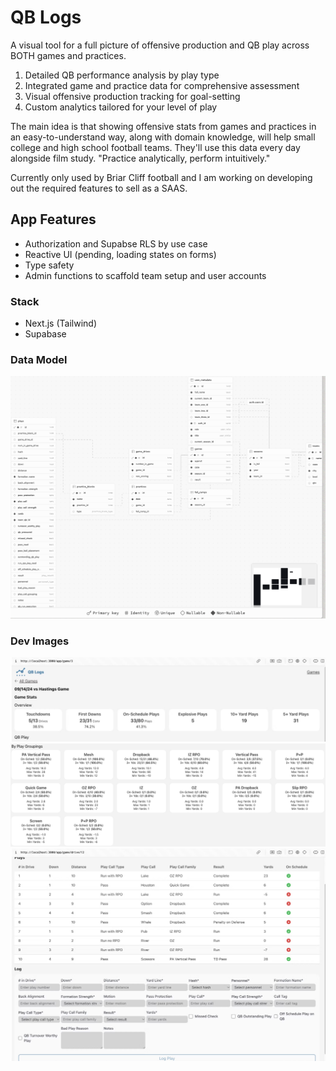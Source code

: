 # QB Logs
A visual tool for a full picture of offensive production and QB play across BOTH games and practices.
1. Detailed QB performance analysis by play type
2. Integrated game and practice data for comprehensive assessment
3. Visual offensive production tracking for goal-setting
4. Custom analytics tailored for your level of play

The main idea is that showing offensive stats from games and practices in an easy-to-understand way, along with domain knowledge, will help small college and high school football teams. They'll use this data every day alongside film study. "Practice analytically, perform intuitively."

Currently only used by Briar Cliff football and I am working on developing out the required features to sell as a SAAS.

## App Features
- Authorization and Supabse RLS by use case
- Reactive UI (pending, loading states on forms)
- Type safety
- Admin functions to scaffold team setup and user accounts

### Stack
- Next.js (Tailwind)
- Supabase

### Data Model
![QB Logs Data Model Image](/images/dataModel.png)

### Dev Images
![QB Logs demo image](images/QBL1.png)
![QB Logs demo image](images/QBL-family-breakdown.png)
![QB Logs demo image](images/QBL-log.png)
